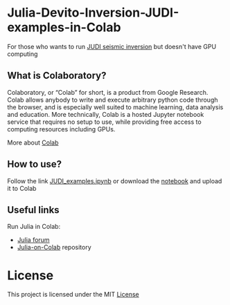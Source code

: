 # Julia-Devito-Inversion-JUDI-examples-in-Colab
For those who wants to run [JUDI seismic inversion](https://github.com/slimgroup/JUDI.jl) but doesn't have GPU computing

## What is Colaboratory?
Colaboratory, or “Colab” for short, is a product from Google Research. Colab allows anybody to write and execute arbitrary python code through the browser, and is especially well suited to machine learning, data analysis and education. More technically, Colab is a hosted Jupyter notebook service that requires no setup to use, while providing free access to computing resources including GPUs.

More about [Colab](https://research.google.com/colaboratory/faq.html#:~:text=Colaboratory%2C%20or%20%E2%80%9CColab%E2%80%9D%20for,learning%2C%20data%20analysis%20and%20education.)

## How to use?
Follow the link [JUDI_examples.ipynb](https://colab.research.google.com/github/kerim371/Julia-Devito-Inversion-JUDI-examples-in-Colab/blob/main/JUDI_examples.ipynb)
or download the [notebook](https://github.com/kerim371/Julia-Devito-Inversion-JUDI-examples-in-Colab/blob/main/JUDI_examples.ipynb) and upload it to Colab

## Useful links
Run Julia in Colab: 
* [Julia forum](https://discourse.julialang.org/t/julia-on-google-colab-free-gpu-accelerated-shareable-notebooks/15319)
* [Julia-on-Colab](https://github.com/Dsantra92/Julia-on-Colab) repository

# License
This project is licensed under the MIT [License](https://github.com/kerim371/Julia-Devito-Inversion-JUDI-examples-in-Colab/blob/main/LICENSE)
